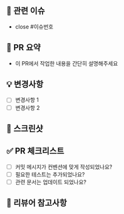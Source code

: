 ## 📌 관련 이슈

- close #이슈번호

## 📝 PR 요약

- 이 PR에서 작업한 내용을 간단히 설명해주세요

## 💡 변경사항

- [ ] 변경사항 1
- [ ] 변경사항 2

## 📸 스크린샷

<!-- 필요한 경우 스크린샷을 첨부해주세요 -->

## ✅ PR 체크리스트

- [ ] 커밋 메시지가 컨벤션에 맞게 작성되었나요?
- [ ] 필요한 테스트는 추가되었나요?
- [ ] 관련 문서는 업데이트 되었나요?

## 🔸 리뷰어 참고사항

<!-- 리뷰어가 참고해야 할 사항이 있다면 적어주세요 -->
